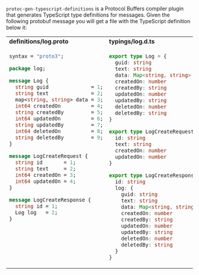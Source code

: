 `protoc-gen-typescript-definitions` is a Protocol Buffers compiler plugin that
generates TypeScript type definitions for messages. Given the following
protobuf message you will get a file with the TypeScript definition below it:

<table>
<tr>
<td><b>definitions/log.proto</b></td>
<td><b>typings/log.d.ts</b></td>
</tr>
<tr>
<td valign="top">

```proto
syntax = "proto3";

package log;

message Log {
  string guid              = 1;
  string text              = 2;
  map<string, string> data = 3;
  int64 createdOn          = 4;
  string createdBy         = 5;
  int64 updatedOn          = 6;
  string updatedBy         = 7;
  int64 deletedOn          = 8;
  string deletedBy         = 9;
}

message LogCreateRequest {
  string id       = 1;
  string text     = 2;
  int64 createdOn = 3;
  int64 updatedOn = 4;
}

message LogCreateResponse {
  string id = 1;
  Log log   = 2;
}
```

</td>
<td valign="top">

```typescript
export type Log = {
  guid: string
  text: string
  data: Map<string, string>
  createdOn: number
  createdBy: string
  updatedOn: number
  updatedBy: string
  deletedOn: number
  deletedBy: string
}

export type LogCreateRequest = {
  id: string
  text: string
  createdOn: number
  updatedOn: number
}

export type LogCreateResponse = {
  id: string
  log: {
    guid: string
    text: string
    data: Map<string, string>
    createdOn: number
    createdBy: string
    updatedOn: number
    updatedBy: string
    deletedOn: number
    deletedBy: string
  }
}
```

</td>
</tr>
</table>
